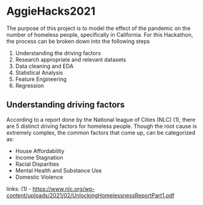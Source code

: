 # AggieHacks2021

The purpose of this project is to model the effect of the pandemic on the number of homeless people, specifically in California. For this Hackathon, the process can be broken down into the following steps

1. Understanding the driving factors
2. Research appropriate and relevant datasets
3. Data cleaning and EDA
4. Statistical Analysis
5. Feature Engineering
6. Regression

## Understanding driving factors

According to a report done by the National league of Cities (NLC) (1), there are 5 distinct driving factors for homeless people. Though the root cause is extremely complex, the common factors that come up, can be categorized as:

- House Affordability
- Income Stagnation
- Racial Disparities
- Mental Health and Substance Use
- Domestic Violence
















links: (1) - https://www.nlc.org/wp-content/uploads/2021/02/UnlockingHomelessnessReportPart1.pdf

